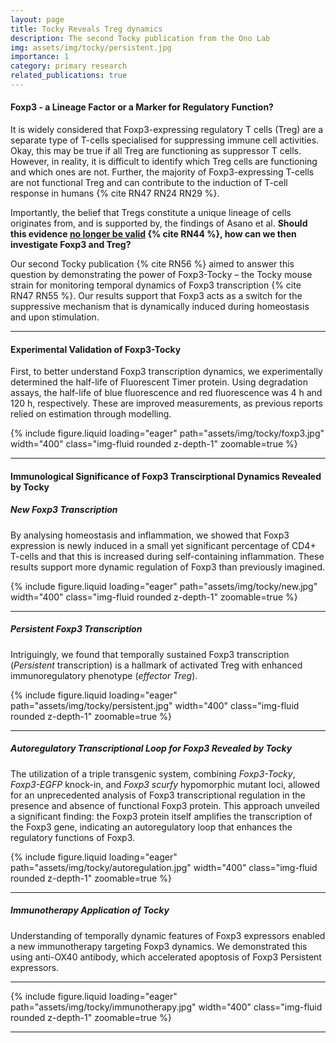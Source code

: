 ```yaml
---
layout: page
title: Tocky Reveals Treg dynamics
description: The second Tocky publication from the Ono Lab
img: assets/img/tocky/persistent.jpg
importance: 1
category: primary research
related_publications: true
---
```


#### Foxp3 - a Lineage Factor or a Marker for Regulatory Function?

It is widely considered that Foxp3-expressing regulatory T cells (Treg) are a separate type of T-cells specialised for suppressing immune cell activities. Okay, this may be true if all Treg are functioning as suppressor T cells. However, in reality, it is difficult to identify which Treg cells are functioning and which ones are not. Further, the majority of Foxp3-expressing T-cells are not functional Treg and can contribute to the induction of T-cell response in humans {% cite RN47 RN24 RN29 %}.

Importantly, the belief that Tregs constitute a unique lineage of cells originates from, and is supported by, the findings of Asano et al. **Should this evidence [no longer be valid](https://monotockylab.github.io/blog/2024/reflections/) {% cite RN44 %}, how can we then investigate Foxp3 and Treg?**

Our second Tocky publication {% cite RN56 %} aimed to answer this question by demonstrating the power of Foxp3-Tocky – the Tocky mouse strain for monitoring temporal dynamics of Foxp3 transcription {% cite RN47 RN55 %}. Our results support that Foxp3 acts as a switch for the suppressive mechanism that is dynamically induced during homeostasis and upon stimulation.

---

#### Experimental Validation of Foxp3-Tocky

First, to better understand Foxp3 transcription dynamics, we experimentally determined the half-life of Fluorescent Timer protein. Using degradation assays, the half-life of blue fluorescence and red fluorescence was 4 h and 120 h, respectively. These are improved measurements, as previous reports relied on estimation through modelling.

<div class="row">
    <div class="col-sm mt-3 mt-md-0">
        {% include figure.liquid loading="eager" path="assets/img/tocky/foxp3.jpg" width="400" class="img-fluid rounded z-depth-1" zoomable=true %}
    </div>
</div>

---

#### Immunological Significance of Foxp3 Transcirptional Dynamics Revealed by Tocky

##### New Foxp3 Transcription

By analysing homeostasis and inflammation, we showed that Foxp3 expression is newly induced in a small yet significant percentage of CD4+ T-cells and that this is increased during self-containing inflammation. These results support more dynamic regulation of Foxp3 than previously imagined.

<div class="row">
    <div class="col-sm mt-3 mt-md-0">
        {% include figure.liquid loading="eager" path="assets/img/tocky/new.jpg" width="400" class="img-fluid rounded z-depth-1" zoomable=true %}
    </div>
</div>

---

##### Persistent Foxp3 Transcription

Intriguingly, we found that temporally sustained Foxp3 transcription (_Persistent_ transcription) is a hallmark of activated Treg with enhanced immunoregulatory phenotype (_effector Treg_).

<div class="row">
    <div class="col-sm mt-3 mt-md-0">
        {% include figure.liquid loading="eager" path="assets/img/tocky/persistent.jpg" width="400" class="img-fluid rounded z-depth-1" zoomable=true %}
    </div>
</div>

---

##### Autoregulatory Transcriptional Loop for Foxp3 Revealed by Tocky

The utilization of a triple transgenic system, combining _Foxp3-Tocky_, _Foxp3-EGFP_ knock-in, and _Foxp3 scurfy_ hypomorphic mutant loci, allowed for an unprecedented analysis of Foxp3 transcriptional regulation in the presence and absence of functional Foxp3 protein. This approach unveiled a significant finding: the Foxp3 protein itself amplifies the transcription of the Foxp3 gene, indicating an autoregulatory loop that enhances the regulatory functions of Foxp3.

<div class="row">
    <div class="col-sm mt-3 mt-md-0">
        {% include figure.liquid loading="eager" path="assets/img/tocky/autoregulation.jpg" width="400" class="img-fluid rounded z-depth-1" zoomable=true %}
    </div>
</div>

---

##### Immunotherapy Application of Tocky

Understanding of temporally dynamic features of Foxp3 expressors enabled a new immunotherapy targeting Foxp3 dynamics. We demonstrated this using anti-OX40 antibody, which accelerated apoptosis of Foxp3 Persistent expressors.

---

<div class="row">
    <div class="col-sm mt-3 mt-md-0">
        {% include figure.liquid loading="eager" path="assets/img/tocky/immunotherapy.jpg"  width="400" class="img-fluid rounded z-depth-1" zoomable=true %}
    </div>
</div>

---
